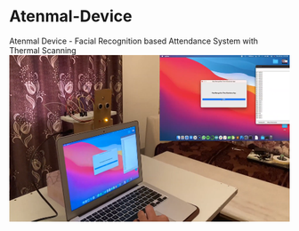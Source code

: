 # Atenmal-Device
Atenmal Device - Facial Recognition based Attendance System with Thermal Scanning 
<img src="Screenshot (122).png" width="800" height="300">
